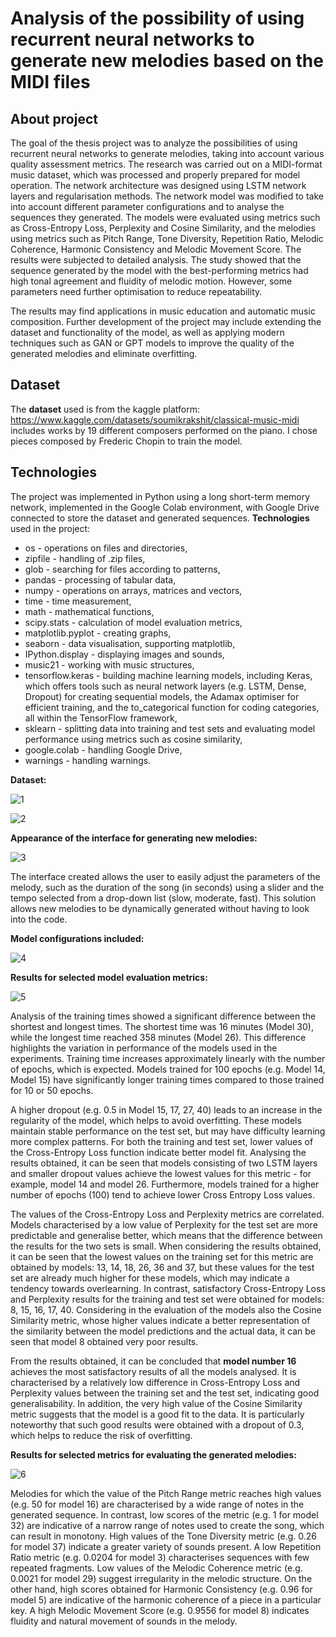 # Analysis of the possibility of using recurrent neural networks to generate new melodies based on the MIDI files

## About project
The goal of the thesis project was to analyze the possibilities of using recurrent neural networks to generate melodies, 
taking into account various quality assessment metrics. The research was carried out on a MIDI-format music dataset, 
which was processed and properly prepared for model operation. The network architecture was designed using LSTM network 
layers and regularisation methods. The network model was modified to take into account different parameter configurations 
and to analyse the sequences they generated. The models were evaluated using metrics such as Cross-Entropy Loss, Perplexity 
and Cosine Similarity, and the melodies using metrics such as Pitch Range, Tone Diversity, Repetition Ratio, Melodic Coherence, 
Harmonic Consistency and Melodic Movement Score. The results were subjected to detailed analysis. The study showed that the 
sequence generated by the model with the best-performing metrics had high tonal agreement and fluidity of melodic motion. 
However, some parameters need further optimisation to reduce repeatability. 

The results may find applications in music education and automatic music composition. Further development of the project may include extending the dataset and functionality of the model, as well as applying modern techniques such as GAN or GPT models to improve the quality of the generated melodies and eliminate overfitting.

## Dataset
The **dataset** used is from the kaggle platform:
https://www.kaggle.com/datasets/soumikrakshit/classical-music-midi includes works by 19 different composers performed on the piano. 
I chose pieces composed by Frederic Chopin to train the model.

## Technologies
The project was implemented in Python using a long short-term memory network, implemented in the Google Colab environment, with Google Drive connected to store the dataset and generated sequences. **Technologies** used in the project:
- os - operations on files and directories,
- zipfile - handling of .zip files,
- glob - searching for files according to patterns,
- pandas - processing of tabular data,
- numpy - operations on arrays, matrices and vectors,
- time - time measurement,
- math - mathematical functions,
- scipy.stats - calculation of model evaluation metrics,
- matplotlib.pyplot - creating graphs,
- seaborn - data visualisation, supporting matplotlib,
- IPython.display - displaying images and sounds,
- music21 - working with music structures,
- tensorflow.keras - building machine learning models, including Keras, which offers tools such as neural network layers (e.g. LSTM, Dense, Dropout) for creating sequential models, the Adamax optimiser for efficient training, and the to_categorical function for coding categories, all within the TensorFlow framework,
- sklearn - splitting data into training and test sets and evaluating model performance using metrics such as cosine similarity,
- google.colab - handling Google Drive,
- warnings - handling warnings.
   
**Dataset:**

![1](./images/used_dataset.jpg)

![2](./images/melodies_used.jpg)

**Appearance of the interface for generating new melodies:**

![3](./images/interface.jpg)

The interface created allows the user to easily adjust the parameters of the melody, such as the duration of the song (in seconds) using a slider and the tempo selected from a drop-down list (slow, moderate, fast). This solution allows new melodies to be dynamically generated without having to look into the code.

**Model configurations included:**

![4](./images/melody_evaluation_metrics.jpg)

**Results for selected model evaluation metrics:**

![5](./images/model_evaluation_metrics.jpg)

Analysis of the training times showed a significant difference between the shortest and longest times. The shortest time was 16 minutes (Model 30), while the longest time reached 358 minutes (Model 26). This difference highlights the variation in performance of the models used in the experiments. Training time increases approximately linearly with the number of epochs, which is expected. Models trained for 100 epochs (e.g. Model 14, Model 15) have significantly longer training times compared to those trained for 10 or 50 epochs.

A higher dropout (e.g. 0.5 in Model 15, 17, 27, 40) leads to an increase in the regularity of the model, which helps to avoid overfitting. These models maintain stable performance on the test set, but may have difficulty learning more complex patterns.
For both the training and test set, lower values of the Cross-Entropy Loss function indicate better model fit. Analysing the results obtained, it can be seen that models consisting of two LSTM layers and smaller dropout values achieve the lowest values for this metric - for example, model 14 and model 26. Furthermore, models trained for a higher number of epochs (100) tend to achieve lower Cross Entropy Loss values.

The values of the Cross-Entropy Loss and Perplexity metrics are correlated. Models characterised by a low value of Perplexity for the test set are more predictable and generalise better, which means that the difference between the results for the two sets is small.
When considering the results obtained, it can be seen that the lowest values on the training set for this metric are obtained by models: 13, 14, 18, 26, 36 and 37, but these values for the test set are already much higher for these models, which may indicate a tendency towards overlearning. In contrast, satisfactory Cross-Entropy Loss and Perplexity results for the training and test set were obtained for models: 8, 15, 16, 17, 40. Considering in the evaluation of the models also the Cosine Similarity metric, whose higher values indicate a better representation of the similarity between the model predictions and the actual data, it can be seen that model 8 obtained very poor results.

From the results obtained, it can be concluded that **model number 16** achieves the most satisfactory results of all the models analysed. It is characterised by a relatively low difference in Cross-Entropy Loss and Perplexity values between the training set and the test set, indicating good generalisability. In addition, the very high value of the Cosine Similarity metric suggests that the model is a good fit to the data. It is particularly noteworthy that such good results were obtained with a dropout of 0.3, which helps to reduce the risk of overfitting.

**Results for selected metrics for evaluating the generated melodies:**

![6](./images/melody_evaluation_metrics.jpg)

Melodies for which the value of the Pitch Range metric reaches high values (e.g. 50 for model 16) are characterised by a wide range of notes in the generated sequence. In contrast, low scores of the metric (e.g. 1 for model 32) are indicative of a narrow range of notes used to create the song, which can result in monotony. High values of the Tone Diversity metric (e.g. 0.26 for model 37) indicate a greater variety of sounds present. A low Repetition Ratio metric (e.g. 0.0204 for model 3) characterises sequences with few repeated fragments. Low values of the Melodic Coherence metric (e.g. 0.0021 for model 29) suggest irregularity in the melodic structure. On the other hand, high scores obtained for Harmonic Consistency (e.g. 0.96 for model 5) are indicative of the harmonic coherence of a piece in a particular key. A high Melodic Movement Score (e.g. 0.9556 for model 8) indicates fluidity and natural movement of sounds in the melody.
